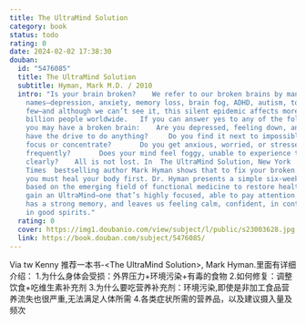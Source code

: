```yaml
---
title: The UltraMind Solution
category: book
status: todo
rating: 0
date: 2024-02-02 17:38:30
douban:
  id: "5476085"
  title: The UltraMind Solution
  subtitle: Hyman, Mark M.D. / 2010
  intro: "Is your brain broken?    We refer to our broken brains by many
    names—depression, anxiety, memory loss, brain fog, ADHD, autism, to name a
    few—and although we can’t see it, this silent epidemic affects more than 1
    billion people worldwide.   If you can answer yes to any of the following,
    you may have a broken brain:    Are you depressed, feeling down, and don’t
    have the drive to do anything?     Do you find it next to impossible to
    focus or concentrate?       Do you get anxious, worried, or stressed-out
    frequently?       Does your mind feel foggy, unable to experience the world
    clearly?    All is not lost. In  The UltraMind Solution, New York
    Times  bestselling author Mark Hyman shows that to fix your broken brain,
    you must heal your body first. Dr. Hyman presents a simple six-week plan
    based on the emerging field of functional medicine to restore health and
    gain an UltraMind—one that’s highly focused, able to pay attention at will,
    has a strong memory, and leaves us feeling calm, confident, in control, and
    in good spirits."
  rating: 0
  cover: https://img1.doubanio.com/view/subject/l/public/s23003628.jpg
  link: https://book.douban.com/subject/5476085/
---
```


Via tw Kenny 推荐一本书-&lt;The UltraMind Solution&gt;, Mark Hyman.里面有详细介绍：
1.为什么身体会受损：外界压力+环境污染+有毒的食物
2.如何修复：调整饮食+吃维生素补充剂
3.为什么要吃营养补充剂：环境污染,即使是非加工食品营养流失也很严重,无法满足人体所需
4.各类症状所需的营养品，以及建议摄入量及频次